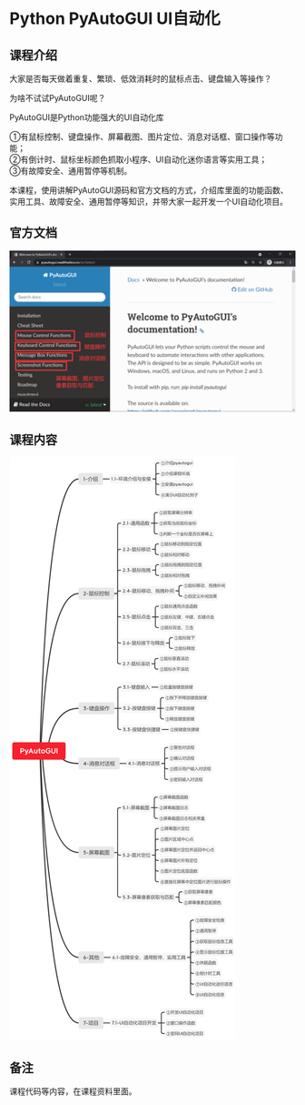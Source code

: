 Python PyAutoGUI UI自动化
========================

课程介绍
-------

大家是否每天做着重复、繁琐、低效消耗时的鼠标点击、键盘输入等操作？

为啥不试试PyAutoGUI呢？

PyAutoGUI是Python功能强大的UI自动化库

①有鼠标控制、键盘操作、屏幕截图、图片定位、消息对话框、窗口操作等功能；  
②有倒计时、鼠标坐标颜色抓取小程序、UI自动化迷你语言等实用工具；  
③有故障安全、通用暂停等机制。  

本课程，使用讲解PyAutoGUI源码和官方文档的方式，介绍库里面的功能函数、实用工具、故障安全、通用暂停等知识，并带大家一起开发一个UI自动化项目。

官方文档
-------

![官方文档](官方文档.png)

课程内容
-------

![课程内容](课程内容.jpg)

备注
----

课程代码等内容，在课程资料里面。
